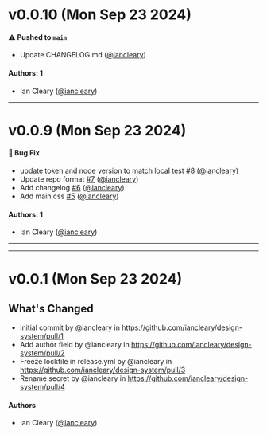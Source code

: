 # v0.0.10 (Mon Sep 23 2024)

#### ⚠️ Pushed to `main`

- Update CHANGELOG.md ([@iancleary](https://github.com/iancleary))

#### Authors: 1

- Ian Cleary ([@iancleary](https://github.com/iancleary))

---

# v0.0.9 (Mon Sep 23 2024)

#### 🐛 Bug Fix

- update token and node version to match local test [#8](https://github.com/iancleary/design-system/pull/8) ([@iancleary](https://github.com/iancleary))
- Update repo format [#7](https://github.com/iancleary/design-system/pull/7) ([@iancleary](https://github.com/iancleary))
- Add changelog [#6](https://github.com/iancleary/design-system/pull/6) ([@iancleary](https://github.com/iancleary))
- Add main.css [#5](https://github.com/iancleary/design-system/pull/5) ([@iancleary](https://github.com/iancleary))

#### Authors: 1

- Ian Cleary ([@iancleary](https://github.com/iancleary))

---


---

# v0.0.1 (Mon Sep 23 2024)

## What's Changed
* initial commit by @iancleary in https://github.com/iancleary/design-system/pull/1
* Add author field by @iancleary in https://github.com/iancleary/design-system/pull/2
* Freeze lockfile in release.yml by @iancleary in https://github.com/iancleary/design-system/pull/3
* Rename secret by @iancleary in https://github.com/iancleary/design-system/pull/4

#### Authors
* Ian Cleary ([@iancleary](https://github.com/iancleary))

